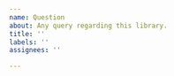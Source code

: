 ```yaml
---
name: Question
about: Any query regarding this library.
title: ''
labels: ''
assignees: ''

---
```



